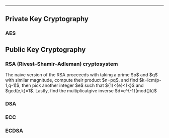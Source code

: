 ***
## Private Key Cryptography
### AES

## Public Key Cryptography
### RSA (Rivest–Shamir–Adleman) cryptosystem 
<p>
The naive version of the RSA proceeeds with taking a prime $p$ and $q$ with similar magnitude, compute their product $n=pq$, and find $k=lcm(p-1,q-1)$, then pick another integer $e$ such that ${1}<{e}<{k}$ and $gcd(e,k)=1$. Lastly, find the multiplicatgive inverse $d=e^{-1}(mod{}k)$
  

### DSA
### ECC
### ECDSA

